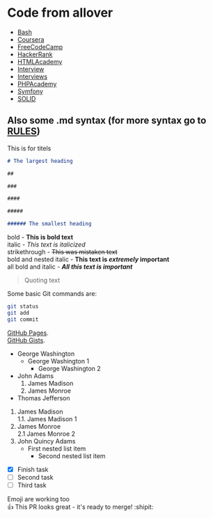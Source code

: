 # Code from allover  

- [Bash](Bash)
- [Coursera](Coursera/README.md)
- [FreeCodeCamp](freeCodeCamp/README.md)
- [HackerRank](HackerRank/README.md)
- [HTMLAcademy](HTMLAcademy/README.md)
- [Interview](Interview/README.md)
- [Interviews](Interviews/README.md)
- [PHPAcademy](PHPAcademy/README.md)
- [Symfony](Symfony/README.md)
- [SOLID](SOLID/README.md)

## Also some .md syntax (for more syntax go to [RULES](RULES.md))

This is for titels

```markdown
# The largest heading

##

###

####

#####

###### The smallest heading
```

bold - **This is bold text**  
italic - *This text is italicized*  
strikethrough - ~~This was mistaken text~~  
bold and nested italic - **This text is _extremely_ important**  
all bold and italic - ***All this text is important***  

> Quoting text  

Some basic Git commands are:

```bash
git status
git add
git commit
```

[GitHub Pages](https://pages.github.com/).  
[GitHub Gists](https://gist.github.com/).  

- George Washington
  - George Washington 1
    - George Washington 2
- John Adams
    1. James Madison
    2. James Monroe
- Thomas Jefferson

1. James Madison  
    1.1. James Madison 1
2. James Monroe  
    2.1 James Monroe 2
3. John Quincy Adams
    - First nested list item
        - Second nested list item

- [x] Finish task
- [ ] Second task
- [ ] Third task

Emoji are working too  
:+1: This PR looks great - it's ready to merge! :shipit:
